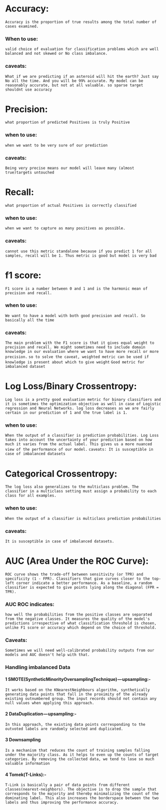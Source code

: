 # Accuracy: 
`Accuracy is the proportion of true results among the total number of cases examined.`
### When to use: 
`valid choice of evaluation for classification problems which are well balanced and not skewed or No class imbalance.`
### caveats: 
`What if we are predicting if an asteroid will hit the earth? Just say No all the time. And you will be 99% accurate. My model can be reasonably accurate, but not at all valuable. so sparse target shouldnt use accuracy `

# Precision:
`what proportion of predicted Positives is truly Positive`
### when to use: 
`when we want to be very sure of our prediction`
### caveats: 
`Being very precise means our model will leave many (almost true)targets untouched`

# Recall:
`what proportion of actual Positives is correctly classified`
### when to use: 
`when we want to capture as many positives as possible.`
### caveats: 
`cannot use this metric standalone because if you predict 1 for all samples, recall will be 1. Thus metric is good but model is very bad`

# f1 score:
`F1 score is a number between 0 and 1 and is the harmonic mean of precision and recall.`
### when to use: 
`We want to have a model with both good precision and recall. So basically all the time`
### caveats: 
`The main problem with the F1 score is that it gives equal weight to precision and recall. We might sometimes need to include domain knowledge in our evaluation where we want to have more recall or more precision.`
`so to solve the caveat, weighted metric can be used if knowledge is present about which to give weight`
`Good metric for imbalanced dataset`

# Log Loss/Binary Crossentropy:
`Log loss is a pretty good evaluation metric for binary classifiers and it is sometimes the optimization objective as well in case of Logistic regression and Neural Networks. log loss decreases as we are fairly certain in our prediction of 1 and the true label is 1.`
### when to use: 
`When the output of a classifier is prediction probabilities. Log Loss takes into account the uncertainty of your prediction based on how much it varies from the actual label. This gives us a more nuanced view of the performance of our model.`
`caveats: It is susceptible in case of imbalanced datasets`

# Categorical Crossentropy:
`The log loss also generalizes to the multiclass problem. The classifier in a multiclass setting must assign a probability to each class for all examples.`
### when to use: 
`When the output of a classifier is multiclass prediction probabilities`

### caveats: 
`It is susceptible in case of imbalanced datasets.`

# AUC (Area Under the ROC Curve):
`ROC curve shows the trade-off between sensitivity (or TPR) and specificity (1 - FPR). Classifiers that give curves closer to the top-left corner indicate a better performance. As a baseline, a random classifier is expected to give points lying along the diagonal (FPR = TPR).`
### AUC ROC indicates:
`how well the probabilities from the positive classes are separated from the negative classes. It measures the quality of the model's predictions irrespective of what classification threshold is chosen, unlike F1 score or accuracy which depend on the choice of threshold.`

### Caveats: 
`Sometimes we will need well-calibrated probability outputs from our models and AUC doesn't help with that.`

### Handling imbalanced Data

#### 1 SMOTE(SyntheticMinorityOversamplingTechnique) — upsampling:-
`It works based on the KNearestNeighbours algorithm, synthetically generating data points that fall in the proximity of the already existing outnumbered group. The input records should not contain any null values when applying this approach.`

#### 2 DataDuplication — upsampling:- 
`In this approach, the existing data points corresponding to the outvoted labels are randomly selected and duplicated.`

#### 3 Downsampling 
`Is a mechanism that reduces the count of training samples falling under the majority class. As it helps to even up the counts of target categories. By removing the collected data, we tend to lose so much valuable information`

#### 4 Tomek(T-Links):-
`T-Link is basically a pair of data points from different classes(nearest-neighbors). The objective is to drop the sample that corresponds to the majority and thereby minimalizing the count of the dominating label. This also increases the borderspace between the two labels and thus improving the performance accuracy.`
